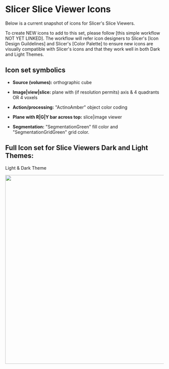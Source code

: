 # Slicer Slice Viewer Icons

Below is a current snapshot of icons for Slicer's Slice Viewers. 

To create NEW icons to add to this set, please follow [this simple workflow NOT YET LINKED]. The workflow will refer icon designers to Slicer's [Icon Design Guildelines] and Slicer's [Color Palette] to ensure new icons are visually compatible with Slicer's icons and that they work well in both Dark and Light Themes.

## Icon set symbolics

* **Source (volumes):** orthographic cube

* **Image|view|slice:** plane with (if resolution permits) axis & 4 quadrants OR 4 voxels 

* **Action/processing:** "ActinoAmber" object color coding

* **Plane with R|G|Y bar across top:** slice|image viewer

* **Segmentation:** "SegmentationGreen" fill color and "SegmentationGridGreen" grid color.

## Full Icon set for Slice Viewers Dark and Light Themes:

Light & Dark Theme 

<img src="https://github.com/user-attachments/assets/0589bf3a-0e70-4c8d-9c64-1bb820b18038" width="600">

